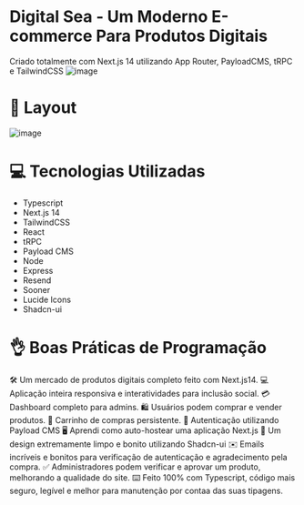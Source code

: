 # Digital Sea - Um Moderno E-commerce Para Produtos Digitais

Criado totalmente com Next.js 14 utilizando App Router, PayloadCMS, tRPC e TailwindCSS
  ![image](https://github.com/devIgor1/digital-sea/assets/88665118/d7494d22-1560-4c3b-a656-74ff4877cc4b)

# 🎨 Layout
![image](https://github.com/devIgor1/digital-sea/assets/88665118/8c1e3cdb-79f1-4e7f-bbed-fa0e09992267)

# 💻 Tecnologias Utilizadas

- Typescript
- Next.js 14
- TailwindCSS
- React
- tRPC
- Payload CMS
- Node
- Express
- Resend
- Sooner
- Lucide Icons
- Shadcn-ui

# 👌 Boas Práticas de Programação

🛠️ Um mercado de produtos digitais completo feito com Next.js14.
💻 Aplicação inteira responsiva e interatividades para inclusão social.
💳 Dashboard completo para admins.
🛍️ Usuários podem comprar e vender produtos.
🛒 Carrinho de compras persistente.
🔑 Autenticação utilizando Payload CMS
🖥️ Aprendi como auto-hostear uma aplicação Next.js
🌟 Um design extremamente limpo e bonito utilizando Shadcn-ui
✉️ Emails incríveis e bonitos para verificação de autenticação e agradecimento pela compra.
✅ Administradores podem verificar e aprovar um produto, melhorando a qualidade do site.
⌨️ Feito 100% com Typescript, código mais seguro, legível e melhor para manutenção por contaa das suas tipagens.


